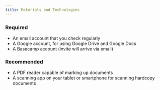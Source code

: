 ```yaml
---
title: Materials and Technologies
---
```


<section class="required" markdown="1">
<h3>Required</h3>

- An email account that you check regularly
- A Google account, for using Google Drive and Google Docs
- A Basecamp account (invite will arrive via email)
</section>

<section class="recommended" markdown="1">
<h3>Recommended</h3>

- A PDF reader capable of marking up documents
- A scanning app on your tablet or smartphone for scanning hardcopy documents
</section>
